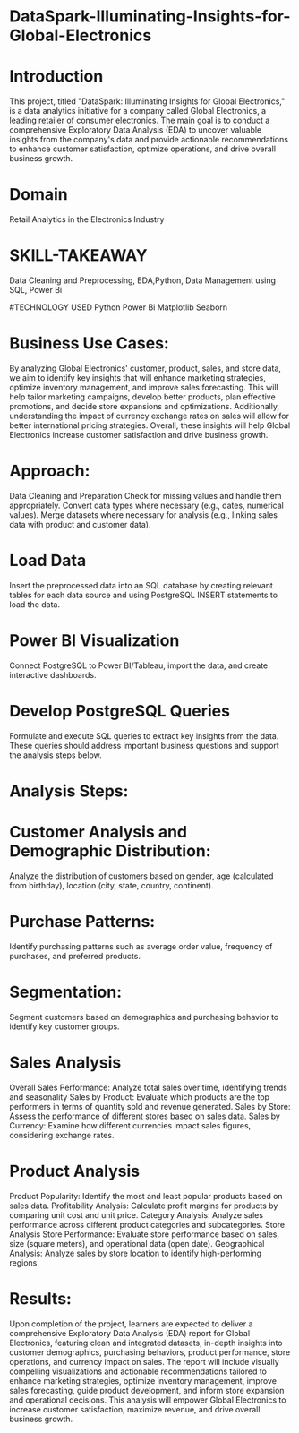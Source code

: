 # DataSpark-Illuminating-Insights-for-Global-Electronics

# Introduction
This project, titled "DataSpark: Illuminating Insights for Global Electronics," is a data analytics initiative for a company called Global Electronics, a leading retailer of consumer electronics. The main goal is to conduct a comprehensive Exploratory Data Analysis (EDA) to uncover valuable insights from the company's data and provide actionable recommendations to enhance customer satisfaction, optimize operations, and drive overall business growth.

# Domain
Retail Analytics in the Electronics Industry

# SKILL-TAKEAWAY
Data Cleaning and Preprocessing, EDA,Python, Data Management using SQL, Power Bi

#TECHNOLOGY USED
Python
Power Bi
Matplotlib
Seaborn

# Business Use Cases:
By analyzing Global Electronics' customer, product, sales, and store data, we aim to identify key insights that will enhance marketing strategies, optimize inventory management, and improve sales forecasting. This will help tailor marketing campaigns, develop better products, plan effective promotions, and decide store expansions and optimizations. Additionally, understanding the impact of currency exchange rates on sales will allow for better international pricing strategies. Overall, these insights will help Global Electronics increase customer satisfaction and drive business growth.

# Approach:
Data Cleaning and Preparation
Check for missing values and handle them appropriately. Convert data types where necessary (e.g., dates, numerical values). Merge datasets where necessary for analysis (e.g., linking sales data with product and customer data).

# Load Data
Insert the preprocessed data into an SQL database by creating relevant tables for each data source and using PostgreSQL INSERT statements to load the data.

# Power BI Visualization
Connect PostgreSQL to Power BI/Tableau, import the data, and create interactive dashboards.

# Develop PostgreSQL Queries
Formulate and execute SQL queries to extract key insights from the data. These queries should address important business questions and support the analysis steps below.

# Analysis Steps:
# Customer Analysis and Demographic Distribution:
Analyze the distribution of customers based on gender, age (calculated from birthday), location (city, state, country, continent).

# Purchase Patterns:
Identify purchasing patterns such as average order value, frequency of purchases, and preferred products.

#  Segmentation:
Segment customers based on demographics and purchasing behavior to identify key customer groups.

# Sales Analysis
Overall Sales Performance: Analyze total sales over time, identifying trends and seasonality Sales by Product: Evaluate which products are the top performers in terms of quantity sold and revenue generated. Sales by Store: Assess the performance of different stores based on sales data. Sales by Currency: Examine how different currencies impact sales figures, considering exchange rates.

# Product Analysis
Product Popularity: Identify the most and least popular products based on sales data. Profitability Analysis: Calculate profit margins for products by comparing unit cost and unit price. Category Analysis: Analyze sales performance across different product categories and subcategories. Store Analysis Store Performance: Evaluate store performance based on sales, size (square meters), and operational data (open date). Geographical Analysis: Analyze sales by store location to identify high-performing regions.

# Results:
Upon completion of the project, learners are expected to deliver a comprehensive Exploratory Data Analysis (EDA) report for Global Electronics, featuring clean and integrated datasets, in-depth insights into customer demographics, purchasing behaviors, product performance, store operations, and currency impact on sales. The report will include visually compelling visualizations and actionable recommendations tailored to enhance marketing strategies, optimize inventory management, improve sales forecasting, guide product development, and inform store expansion and operational decisions. This analysis will empower Global Electronics to increase customer satisfaction, maximize revenue, and drive overall business growth.
